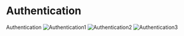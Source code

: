 # Authentication
 Authentication
![Authentication1](https://user-images.githubusercontent.com/50010735/77909222-f4d6d600-72c7-11ea-8e6a-4cb929e461ff.jpeg)
![Authentication2](https://user-images.githubusercontent.com/50010735/77909256-03bd8880-72c8-11ea-9d62-1b779c0a5643.jpeg)
![Authentication3](https://user-images.githubusercontent.com/50010735/77909259-05874c00-72c8-11ea-853b-9fbe74ba9fd3.jpeg)
